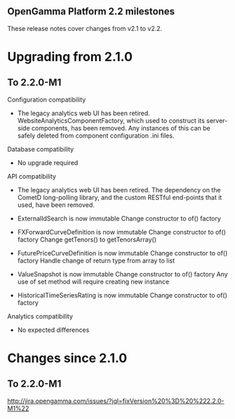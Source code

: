 OpenGamma Platform 2.2 milestones
---------------------------------

These release notes cover changes from v2.1 to v2.2.


Upgrading from 2.1.0
====================

To 2.2.0-M1
-----------

Configuration compatibility
- The legacy analytics web UI has been retired. WebsiteAnalyticsComponentFactory, which used to construct its
  server-side components, has been removed. Any instances of this can be safely deleted from component configuration
  .ini files.


Database compatibility
- No upgrade required


API compatibility
- The legacy analytics web UI has been retired. The dependency on the CometD long-polling library, and the custom
  RESTful end-points that it used, have been removed.

- ExternalIdSearch is now immutable
Change constructor to of() factory

- FXForwardCurveDefinition is now immutable
Change constructor to of() factory
Change getTenors() to getTenorsArray()

- FuturePriceCurveDefinition is now immutable
Change constructor to of() factory
Handle change of return type from array to list

- ValueSnapshot is now immutable
Change constructor to of() factory
Any use of set method will require creating new instance

- HistoricalTimeSeriesRating is now immutable
Change constructor to of() factory


Analytics compatibility
- No expected differences


Changes since 2.1.0
===================

To 2.2.0-M1
-----------
http://jira.opengamma.com/issues/?jql=fixVersion%20%3D%20%222.2.0-M1%22
